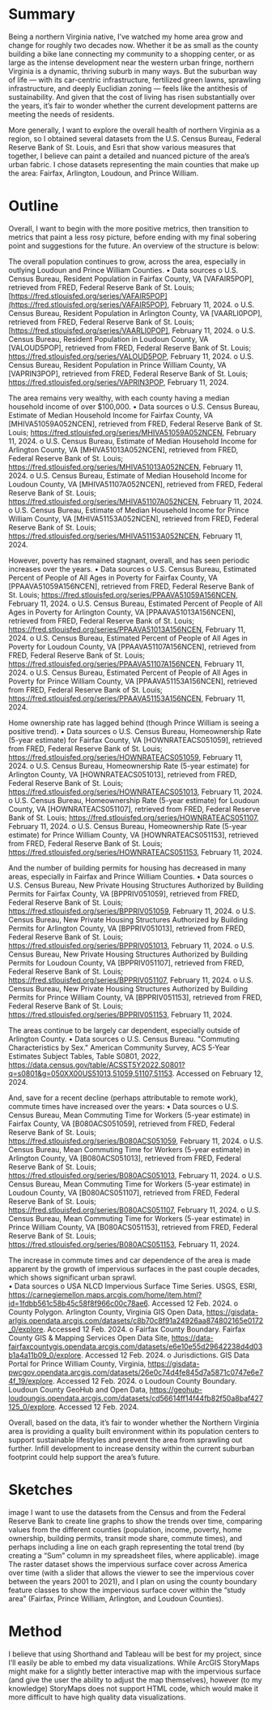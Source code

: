 # Summary
Being a northern Virginia native, I’ve watched my home area grow and change for roughly two decades now. Whether it be as small as the county building a bike lane connecting my community to a shopping center, or as large as the intense development near the western urban fringe, northern Virginia is a dynamic, thriving suburb in many ways. But the suburban way of life — with its car-centric infrastructure, fertilized green lawns, sprawling infrastructure, and deeply Euclidian zoning — feels like the antithesis of sustainability. And given that the cost of living has risen substantially over the years, it’s fair to wonder whether the current development patterns are meeting the needs of residents. 

More generally, I want to explore the overall health of northern Virginia as a region, so I obtained several datasets from the U.S. Census Bureau, Federal Reserve Bank of St. Louis, and Esri that show various measures that together, I believe can paint a detailed and nuanced picture of the area’s urban fabric. I chose datasets representing the main counties that make up the area: Fairfax, Arlington, Loudoun, and Prince William. 

# Outline
Overall, I want to begin with the more positive metrics, then transition to metrics that paint a less rosy picture, before ending with my final sobering point and suggestions for the future. An overview of the structure is below:

The overall population continues to grow, across the area, especially in outlying Loudoun and Prince William Counties.
	•	Data sources
    o U.S. Census Bureau, Resident Population in Fairfax County, VA [VAFAIR5POP], retrieved from FRED, Federal Reserve Bank of St. Louis; [https://fred.stlouisfed.org/series/VAFAIR5POP](https://fred.stlouisfed.org/series/VAFAIR5POP), February 11, 2024.
    o U.S. Census Bureau, Resident Population in Arlington County, VA [VAARLI0POP], retrieved from FRED, Federal Reserve Bank of St. Louis; [https://fred.stlouisfed.org/series/VAARLI0POP], February 11, 2024.
    o U.S. Census Bureau, Resident Population in Loudoun County, VA [VALOUD5POP], retrieved from FRED, Federal Reserve Bank of St. Louis; https://fred.stlouisfed.org/series/VALOUD5POP, February 11, 2024.
    o U.S. Census Bureau, Resident Population in Prince William County, VA [VAPRIN3POP], retrieved from FRED, Federal Reserve Bank of St. Louis; https://fred.stlouisfed.org/series/VAPRIN3POP, February 11, 2024.

The area remains very wealthy, with each county having a median household income of over $100,000.
•	Data sources
    o	U.S. Census Bureau, Estimate of Median Household Income for Fairfax County, VA [MHIVA51059A052NCEN], retrieved from FRED, Federal Reserve Bank of St. Louis; https://fred.stlouisfed.org/series/MHIVA51059A052NCEN, February 11, 2024.
    o	U.S. Census Bureau, Estimate of Median Household Income for Arlington County, VA [MHIVA51013A052NCEN], retrieved from FRED, Federal Reserve Bank of St. Louis; https://fred.stlouisfed.org/series/MHIVA51013A052NCEN, February 11, 2024.
    o	U.S. Census Bureau, Estimate of Median Household Income for Loudoun County, VA [MHIVA51107A052NCEN], retrieved from FRED, Federal Reserve Bank of St. Louis; https://fred.stlouisfed.org/series/MHIVA51107A052NCEN, February 11, 2024.
    o	U.S. Census Bureau, Estimate of Median Household Income for Prince William County, VA [MHIVA51153A052NCEN], retrieved from FRED, Federal Reserve Bank of St. Louis; https://fred.stlouisfed.org/series/MHIVA51153A052NCEN, February 11, 2024.

However, poverty has remained stagnant, overall, and has seen periodic increases over the years.
•	Data sources
    o	U.S. Census Bureau, Estimated Percent of People of All Ages in Poverty for Fairfax County, VA [PPAAVA51059A156NCEN], retrieved from FRED, Federal Reserve Bank of St. Louis; https://fred.stlouisfed.org/series/PPAAVA51059A156NCEN, February 11, 2024.
    o	U.S. Census Bureau, Estimated Percent of People of All Ages in Poverty for Arlington County, VA [PPAAVA51013A156NCEN], retrieved from FRED, Federal Reserve Bank of St. Louis; https://fred.stlouisfed.org/series/PPAAVA51013A156NCEN, February 11, 2024.
    o	U.S. Census Bureau, Estimated Percent of People of All Ages in Poverty for Loudoun County, VA [PPAAVA51107A156NCEN], retrieved from FRED, Federal Reserve Bank of St. Louis; https://fred.stlouisfed.org/series/PPAAVA51107A156NCEN, February 11, 2024.
    o	U.S. Census Bureau, Estimated Percent of People of All Ages in Poverty for Prince William County, VA [PPAAVA51153A156NCEN], retrieved from FRED, Federal Reserve Bank of St. Louis; https://fred.stlouisfed.org/series/PPAAVA51153A156NCEN, February 11, 2024.

Home ownership rate has lagged behind (though Prince William is seeing a positive trend).
  •	Data sources
    o	U.S. Census Bureau, Homeownership Rate (5-year estimate) for Fairfax County, VA [HOWNRATEACS051059], retrieved from FRED, Federal Reserve Bank of St. Louis; https://fred.stlouisfed.org/series/HOWNRATEACS051059, February 11, 2024.
    o	U.S. Census Bureau, Homeownership Rate (5-year estimate) for Arlington County, VA [HOWNRATEACS051013], retrieved from FRED, Federal Reserve Bank of St. Louis; https://fred.stlouisfed.org/series/HOWNRATEACS051013, February 11, 2024.
    o	U.S. Census Bureau, Homeownership Rate (5-year estimate) for Loudoun County, VA [HOWNRATEACS051107], retrieved from FRED, Federal Reserve Bank of St. Louis; https://fred.stlouisfed.org/series/HOWNRATEACS051107, February 11, 2024.
    o	U.S. Census Bureau, Homeownership Rate (5-year estimate) for Prince William County, VA [HOWNRATEACS051153], retrieved from FRED, Federal Reserve Bank of St. Louis; https://fred.stlouisfed.org/series/HOWNRATEACS051153, February 11, 2024.

And the number of building permits for housing has decreased in many areas, especially in Fairfax and Prince William Counties.
  •	Data sources
    o	U.S. Census Bureau, New Private Housing Structures Authorized by Building Permits for Fairfax County, VA [BPPRIV051059], retrieved from FRED, Federal Reserve Bank of St. Louis; https://fred.stlouisfed.org/series/BPPRIV051059, February 11, 2024.
    o	U.S. Census Bureau, New Private Housing Structures Authorized by Building Permits for Arlington County, VA [BPPRIV051013], retrieved from FRED, Federal Reserve Bank of St. Louis; https://fred.stlouisfed.org/series/BPPRIV051013, February 11, 2024.
    o	U.S. Census Bureau, New Private Housing Structures Authorized by Building Permits for Loudoun County, VA [BPPRIV051107], retrieved from FRED, Federal Reserve Bank of St. Louis; https://fred.stlouisfed.org/series/BPPRIV051107, February 11, 2024.
    o	U.S. Census Bureau, New Private Housing Structures Authorized by Building Permits for Prince William County, VA [BPPRIV051153], retrieved from FRED, Federal Reserve Bank of St. Louis; https://fred.stlouisfed.org/series/BPPRIV051153, February 11, 2024.

The areas continue to be largely car dependent, especially outside of Arlington County.
  •	Data sources
    o	U.S. Census Bureau. "Commuting Characteristics by Sex." American Community Survey, ACS 5-Year Estimates Subject Tables, Table S0801, 2022, https://data.census.gov/table/ACSST5Y2022.S0801?q=s0801&g=050XX00US51013,51059,51107,51153. Accessed on February 12, 2024.

And, save for a recent decline (perhaps attributable to remote work), commute times have increased over the years:
  •	Data sources
    o	U.S. Census Bureau, Mean Commuting Time for Workers (5-year estimate) in Fairfax County, VA [B080ACS051059], retrieved from FRED, Federal Reserve Bank of St. Louis; https://fred.stlouisfed.org/series/B080ACS051059, February 11, 2024.
    o	U.S. Census Bureau, Mean Commuting Time for Workers (5-year estimate) in Arlington County, VA [B080ACS051013], retrieved from FRED, Federal Reserve Bank of St. Louis; https://fred.stlouisfed.org/series/B080ACS051013, February 11, 2024.
    o	U.S. Census Bureau, Mean Commuting Time for Workers (5-year estimate) in Loudoun County, VA [B080ACS051107], retrieved from FRED, Federal Reserve Bank of St. Louis; https://fred.stlouisfed.org/series/B080ACS051107, February 11, 2024.
    o	U.S. Census Bureau, Mean Commuting Time for Workers (5-year estimate) in Prince William County, VA [B080ACS051153], retrieved from FRED, Federal Reserve Bank of St. Louis; https://fred.stlouisfed.org/series/B080ACS051153, February 11, 2024.

The increase in commute times and car dependence of the area is made apparent by the growth of impervious surfaces in the past couple decades, which shows significant urban sprawl.  
  •	Data sources
    o	USA NLCD Impervious Surface Time Series. USGS, ESRI, https://carnegiemellon.maps.arcgis.com/home/item.html?id=1fdbb561c58b45c58f8f966c00c78ae6. Accessed 12 Feb. 2024.
    o	County Polygon. Arlington County, Virginia GIS Open Data, https://gisdata-arlgis.opendata.arcgis.com/datasets/c8b70c8f91a24926aa874802165e0172_0/explore. Accessed 12 Feb. 2024.
    o	Fairfax County Boundary. Fairfax County GIS & Mapping Services Open Data Site, https://data-fairfaxcountygis.opendata.arcgis.com/datasets/e6e10e55d29642238d4d03b1a4a11b09_0/explore. Accessed 12 Feb. 2024.
    o	Jurisdictions. GIS Data Portal for Prince William County, Virginia, https://gisdata-pwcgov.opendata.arcgis.com/datasets/26e0c74d4fe845d7a5871c0747e6e74f_19/explore. Accessed 12 Feb. 2024.
    o	Loudoun County Boundary. Loudoun County GeoHub and Open Data, https://geohub-loudoungis.opendata.arcgis.com/datasets/cd56614ff14f44fb82f50a8baf427125_0/explore. Accessed 12 Feb. 2024.

Overall, based on the data, it’s fair to wonder whether the Northern Virginia area is providing a quality built environment within its population centers to support sustainable lifestyles and prevent the area from sprawling out further. Infill development to increase density within the current suburban footprint could help support the area’s future.

# Sketches
image
I want to use the datasets from the Census and from the Federal Reserve Bank to create line graphs to show the trends over time, comparing values from the different counties (population, income, poverty, home ownership, building permits, transit mode share, commute times), and perhaps including a line on each graph representing the total trend (by creating a “Sum” column in my spreadsheet files, where applicable). 
image
The raster dataset shows the impervious surface cover across America over time (with a slider that allows the viewer to see the impervious cover between the years 2001 to 2021), and I plan on using the county boundary feature classes to show the impervious surface cover within the “study area” (Fairfax, Prince William, Arlington, and Loudoun Counties). 

# Method
I believe that using Shorthand and Tableau will be best for my project, since I’ll easily be able to embed my data visualizations. While ArcGIS StoryMaps might make for a slightly better interactive map with the impervious surface (and give the user the ability to adjust the map themselves), however (to my knowledge) StoryMaps does not support HTML code, which would make it more difficult to have high quality data visualizations. 
